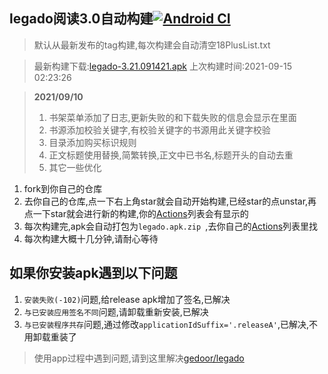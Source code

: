 ## legado阅读3.0自动构建[![Android CI](https://github.com/10bits/gedoor-Build/workflows/Android%20CI/badge.svg)](https://github.com/10bits/gedoor-Build/actions)

> 默认从最新发布的tag构建,每次构建会自动清空18PlusList.txt

> 最新构建下载:[legado-3.21.091421.apk](https://github.com/rainard/gedoor-Build/releases/download/legado-3.21.091421/legado-3.21.091421.apk) 上次构建时间:2021-09-15 02:23:26
<!--start-->
> **2021/09/10**
> 
> 1. 书架菜单添加了日志,更新失败的和下载失败的信息会显示在里面
> 2. 书源添加校验关键字,有校验关键字的书源用此关键字校验
> 3. 目录添加购买标识规则
> 4. 正文标题使用替换,简繁转换,正文中已书名,标题开头的自动去重
> 5. 其它一些优化
<!--end-->
  
1. fork到你自己的仓库
2. 去你自己的仓库,点一下右上角star就会自动开始构建,已经star的点unstar,再点一下star就会进行新的构建,你的[Actions](https://github.com/10bits/gedoor-Build/actions)列表会有显示的
3. 每次构建完,apk会自动打包为`legado.apk.zip
`,去你自己的[Actions](https://github.com/10bits/gedoor-Build/actions)列表里找
4. 每次构建大概十几分钟,请耐心等待

## 如果你安装apk遇到以下问题

1. `安装失败(-102)`问题,给release apk增加了签名,已解决
2. `与已安装应用签名不同`问题,请卸载重新安装,已解决
3. `与已安装程序共存`问题,通过修改`applicationIdSuffix='.releaseA'`,已解决,不用卸载重装了
> 使用app过程中遇到问题,请到这里解决[gedoor/legado](https://github.com/gedoor/legado/issues)


